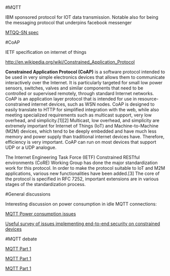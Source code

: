 
#MQTT

IBM sponsored protocol for IOT data transmission.
Notable also for being the messaging protocol that underpins facebook messenger

[MTQQ-SN spec](http://mqtt.org/new/wp-content/uploads/2009/06/MQTT-SN_spec_v1.2.pdf)


#CoAP

IETF specification on internet of things 

http://en.wikipedia.org/wiki/Constrained_Application_Protocol

**Constrained Application Protocol (CoAP)** is a software protocol intended to be used in very simple electronics devices that allows them to communicate interactively over the Internet. It is particularly targeted for small low power sensors, switches, valves and similar components that need to be controlled or supervised remotely, through standard Internet networks. CoAP is an application layer protocol that is intended for use in resource-constrained internet devices, such as WSN nodes. CoAP is designed to easily translate to HTTP for simplified integration with the web, while also meeting specialized requirements such as multicast support, very low overhead, and simplicity.[1][2] Multicast, low overhead, and simplicity are extremely important for Internet of Things (IoT) and Machine-to-Machine (M2M) devices, which tend to be deeply embedded and have much less memory and power supply than traditional internet devices have. Therefore, efficiency is very important. CoAP can run on most devices that support UDP or a UDP analogue.

The Internet Engineering Task Force (IETF) Constrained RESTful environments (CoRE) Working Group has done the major standardization work for this protocol. In order to make the protocol suitable to IoT and M2M applications, various new functionalities have been added.[3] The core of the protocol is specified in RFC 7252, important extensions are in various stages of the standardization process.



#General discussions 

Interesting discussion on power consumption in idle MQTT connections:

[MQTT Power consumption issues](http://stephendnicholas.com/archives/219)

[Useful survey of issues implementing end-to-end security on constrained devices](http://tools.ietf.org/html/draft-aks-crypto-sensors-01)

#MQTT debate 


[MQTT Part 1](mtqq-1-vasters)

[MQTT Part 1](mtqq-2-vasters)

[MQTT Part 1](mtqq-3-vasters)